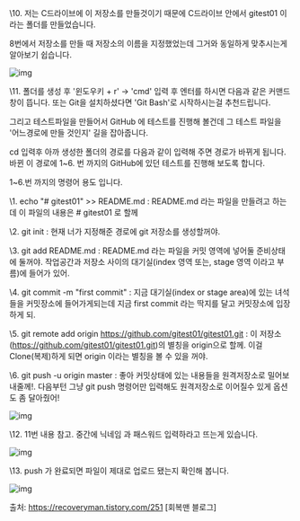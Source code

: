\10. 저는 C드라이브에 이 저장소를 만들것이기 때문에 C드라이브 안에서 gitest01 이라는 폴더를 만들었습니다.

8번에서 저장소를 만들 때 저장소의 이름을 지정했었는데 그거와 동일하게 맞추시는게 알아보기 쉽습니다.



![img](https://t1.daumcdn.net/cfile/tistory/230A9C41575FBC4133)









\11. 폴더를 생성 후 '윈도우키 + r' ->  'cmd' 입력 후 엔터를 하시면 다음과 같은 커맨드 창이 뜹니다. 또는 Git을 설치하셨다면 'Git Bash'로 시작하시는걸 추천드립니다.

그리고 테스트파일을 만들어서 GitHub 에 테스트를 진행해 볼건데 그 테스트 파일을 '어느경로에 만들 것인지' 길을 잡아줍니다.



cd 입력후 아까 생성한 폴더의 경로를 다음과 같이 입력해 주면 경로가 바뀌게 됩니다. 바뀐 이 경로에 1~6. 번 까지의 GitHub에 있던 테스트를 진행해 보도록 합니다.

1~6.번 까지의 명령어 용도 입니다.

\1. echo "# gitest01" >> README.md : README.md 라는 파일을 만들려고 하는데 이 파일의 내용은 # gitest01 로 할께

\2. git init : 현재 너가 지정해준 경로에 git 저장소를 생성할꺼야.

\3. git add README.md : README.md 라는 파일을 커밋 영역에 넣어둘 준비상태에 둘꺼야. 작업공간과 저장소 사이의 대기실(index 영역 또는, stage 영역 이라고 부름)에 들어가 있어.

\4. git commit -m "first commit" : 지금 대기실(index or stage area)에 있는 녀석들을 커밋장소에 들어가게되는데 지금 first commit 라는 딱지를 달고 커밋장소에 입장하게 되.

\5. git remote add origin https://github.com/gitest01/gitest01.git : 이 저장소 (https://github.com/gitest01/gitest01.git)의 별칭을 origin으로 할께. 이걸 Clone(복제)하게 되면 origin 이라는 별칭을 볼 수 있을 꺼야.

\6. git push -u origin master : 좋아 커밋상태에 있는 내용들을 원격저장소로 밀어보내줄께!. 다음부턴 그냥 git push 명령어만 입력해도 원격저장소로 이어질수 있게 옵션도 좀 달아줬어!



![img](https://t1.daumcdn.net/cfile/tistory/220E3E41575FBC4231)









\12. 11번 내용 참고. 중간에 닉네임 과 패스워드 입력하라고 뜨는게 있습니다.



![img](https://t1.daumcdn.net/cfile/tistory/2233C741575FBC420A)









\13. push 가 완료되면 파일이 제대로 업로드 됐는지 확인해 봅니다.



![img](https://t1.daumcdn.net/cfile/tistory/261CF741575FBC4321)



출처: https://recoveryman.tistory.com/251 [회복맨 블로그]